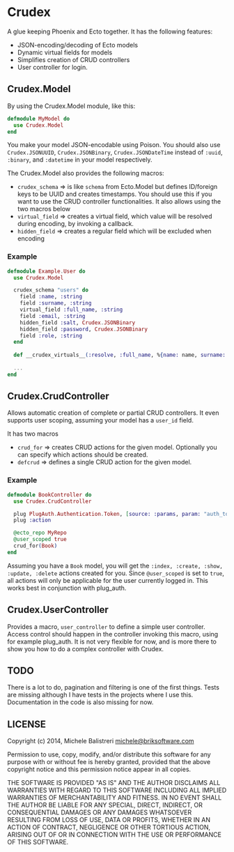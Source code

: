 # Crudex

A glue keeping Phoenix and Ecto together. It has the following features:

* JSON-encoding/decoding of Ecto models
* Dynamic virtual fields for models
* Simplifies creation of CRUD controllers
* User controller for login.

## Crudex.Model

By using the Crudex.Model module, like this:

```elixir
defmodule MyModel do
  use Crudex.Model
end
```

You make your model JSON-encodable using Poison. You should also use `Crudex.JSONUUID`, `Crudex.JSONBinary`, `Crudex.JSONDateTime` instead of `:uuid`, `:binary`, and `:datetime` in your model respectively.

The Crudex.Model also provides the following macros:

* `crudex_schema` => is like `schema` from Ecto.Model but defines ID/foreign keys to be UUID and creates timestamps. You should use this if you want to use the CRUD controller functionalities. It also allows using the two macros below
* `virtual_field` => creates a virtual field, which value will be resolved during encoding, by invoking a callback.
* `hidden_field` => creates a regular field which will be excluded when encoding

### Example
```elixir
defmodule Example.User do
  use Crudex.Model

  crudex_schema "users" do 
    field :name, :string   
    field :surname, :string   
    virtual_field :full_name, :string
    field :email, :string
    hidden_field :salt, Crudex.JSONBinary
    hidden_field :password, Crudex.JSONBinary
    field :role, :string
  end
  
  def __crudex_virtuals__(:resolve, :full_name, %{name: name, surname: surname}), do: name <> " " <> surname
  
  ...
end
```

## Crudex.CrudController

Allows automatic creation of complete or partial CRUD controllers. It even supports user scoping, assuming your model has a `user_id` field.

It has two macros

* `crud_for` => creates CRUD actions for the given model. Optionally you can specify which actions should be created.
* `defcrud` => defines a single CRUD action for the given model.

### Example

```elixir
defmodule BookController do
  use Crudex.CrudController

  plug PlugAuth.Authentication.Token, [source: :params, param: "auth_token"]
  plug :action

  @ecto_repo MyRepo
  @user_scoped true
  crud_for(Book)
end
```

Assuming you have a `Book` model, you will get the `:index, :create, :show, :update, :delete` actions created for you. Since `@user_scoped` is set to `true`, all actions will only be applicable for the user currently logged in. This works best in conjunction with plug_auth.

## Crudex.UserController
Provides a macro, `user_controller` to define a simple user controller. Access control should happen in the controller invoking this macro, using for example plug_auth. It is not very flexible for now, and is more there to show you how to do a complex controller with Crudex.

## TODO
There is a lot to do, pagination and filtering is one of the first things. Tests are missing although I have tests in the projects where I use this. Documentation in the code is also missing for now.

## LICENSE
Copyright (c) 2014, Michele Balistreri <michele@briksoftware.com>

Permission to use, copy, modify, and/or distribute this software for any
purpose with or without fee is hereby granted, provided that the above
copyright notice and this permission notice appear in all copies.

THE SOFTWARE IS PROVIDED "AS IS" AND THE AUTHOR DISCLAIMS ALL WARRANTIES
WITH REGARD TO THIS SOFTWARE INCLUDING ALL IMPLIED WARRANTIES OF
MERCHANTABILITY AND FITNESS. IN NO EVENT SHALL THE AUTHOR BE LIABLE FOR
ANY SPECIAL, DIRECT, INDIRECT, OR CONSEQUENTIAL DAMAGES OR ANY DAMAGES
WHATSOEVER RESULTING FROM LOSS OF USE, DATA OR PROFITS, WHETHER IN AN
ACTION OF CONTRACT, NEGLIGENCE OR OTHER TORTIOUS ACTION, ARISING OUT OF
OR IN CONNECTION WITH THE USE OR PERFORMANCE OF THIS SOFTWARE.

